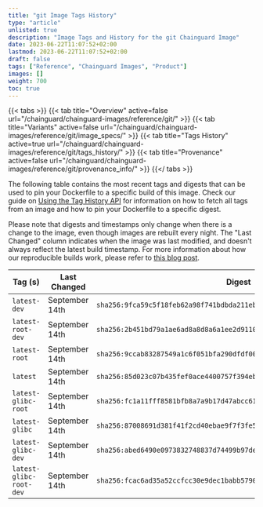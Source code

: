 ```yaml
---
title: "git Image Tags History"
type: "article"
unlisted: true
description: "Image Tags and History for the git Chainguard Image"
date: 2023-06-22T11:07:52+02:00
lastmod: 2023-06-22T11:07:52+02:00
draft: false
tags: ["Reference", "Chainguard Images", "Product"]
images: []
weight: 700
toc: true
---
```


{{< tabs >}}
{{< tab title="Overview" active=false url="/chainguard/chainguard-images/reference/git/" >}}
{{< tab title="Variants" active=false url="/chainguard/chainguard-images/reference/git/image_specs/" >}}
{{< tab title="Tags History" active=true url="/chainguard/chainguard-images/reference/git/tags_history/" >}}
{{< tab title="Provenance" active=false url="/chainguard/chainguard-images/reference/git/provenance_info/" >}}
{{</ tabs >}}

The following table contains the most recent tags and digests that can be used to pin your Dockerfile to a specific build of this image. Check our guide on [Using the Tag History API](/chainguard/chainguard-images/using-the-tag-history-api/) for information on how to fetch all tags from an image and how to pin your Dockerfile to a specific digest.

Please note that digests and timestamps only change when there is a change to the image, even though images are rebuilt every night. The "Last Changed" column indicates when the image was last modified, and doesn't always reflect the latest build timestamp. For more information about how our reproducible builds work, please refer to [this blog post](https://www.chainguard.dev/unchained/reproducing-chainguards-reproducible-image-builds).

| Tag (s)                  | Last Changed   | Digest                                                                    |
|--------------------------|----------------|---------------------------------------------------------------------------|
|  `latest-dev`            | September 14th | `sha256:9fca59c5f18feb62a98f741bdbda211eb4983c656cf2bf285f0cfd3c649d130c` |
|  `latest-root-dev`       | September 14th | `sha256:2b451bd79a1ae6ad8a8d8a6a1ee2d91107bde9d65ef1e368de9561eb5dbd76c7` |
|  `latest-root`           | September 14th | `sha256:9ccab83287549a1c6f051bfa290dfdf00ea7e90e175288bee781554fcd43bbc7` |
|  `latest`                | September 14th | `sha256:85d023c07b435fef0ace4400757f394eb9b84035746d6bec34e2c6b64901e1ea` |
|  `latest-glibc-root`     | September 14th | `sha256:fc1a11fff8581bfb8a7a9b17d47abcc6143e10936c2e7b8d81c38baf33985b21` |
|  `latest-glibc`          | September 14th | `sha256:87008691d381f41f2cd40ebae9f7f3fe59cca43f29e1ca8f6888c01362b1af03` |
|  `latest-glibc-dev`      | September 14th | `sha256:abed6490e0973832748837d74499b97de1a1c2f6b89628a0314407ea33663440` |
|  `latest-glibc-root-dev` | September 14th | `sha256:fcac6ad35a52ccfcc30e9dec1babb5790d6228ab76a404170814580c8da35cae` |

